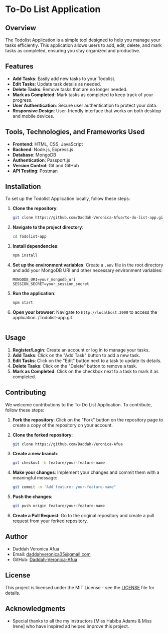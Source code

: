 # To-Do List Application

## Overview
The Todolist Application is a simple tool designed to help you manage your tasks efficiently. This application allows users to add, edit, delete, and mark tasks as completed, ensuring you stay organized and productive.

## Features
- **Add Tasks**: Easily add new tasks to your Todolist.
- **Edit Tasks**: Update task details as needed.
- **Delete Tasks**: Remove tasks that are no longer needed.
- **Mark as Completed**: Mark tasks as completed to keep track of your progress.
- **User Authentication**: Secure user authentication to protect your data.
- **Responsive Design**: User-friendly interface that works on both desktop and mobile devices.

## Tools, Technologies, and Frameworks Used
- **Frontend**: HTML, CSS, JavaScript
- **Backend**: Node.js, Express.js
- **Database**: MongoDB
- **Authentication**: Passport.js
- **Version Control**: Git and GitHub
- **API Testing**: Postman

## Installation
To set up the Todolist Application locally, follow these steps:

1. **Clone the repository**:
    ```sh
    git clone https://github.com/Daddah-Veronica-Afua/to-do-list-app.git
    ```

2. **Navigate to the project directory**:
    ```sh
    cd Todolist-app
    ```

3. **Install dependencies**:
    ```sh
    npm install
    ```

4. **Set up the environment variables**:
   Create a `.env` file in the root directory and add your MongoDB URI and other necessary environment variables:
    ```
    MONGODB_URI=your_mongodb_uri
    SESSION_SECRET=your_session_secret
    ```

5. **Run the application**:
    ```sh
    npm start
    ```

6. **Open your browser**:
    Navigate to `http://localhost:3000` to access the application.
/Todolist-app.git
    ```
## Usage
1. **Register/Login**: Create an account or log in to manage your tasks.
2. **Add Tasks**: Click on the "Add Task" button to add a new task.
3. **Edit Tasks**: Click on the "Edit" button next to a task to update its details.
4. **Delete Tasks**: Click on the "Delete" button to remove a task.
5. **Mark as Completed**: Click on the checkbox next to a task to mark it as completed.

## Contributing
We welcome contributions to the To-Do List Application. To contribute, follow these steps:

1. **Fork the repository**:
    Click on the "Fork" button on the repository page to create a copy of the repository on your account.

2. **Clone the forked repository**:
    ```sh
    git clone https://github.com/Daddah-Veronica-Afua

3. **Create a new branch**:
    ```sh
    git checkout -b feature/your-feature-name
    ```

4. **Make your changes**:
    Implement your changes and commit them with a meaningful message:
    ```sh
    git commit -m "Add feature: your-feature-name"
    ```

5. **Push the changes**:
    ```sh
    git push origin feature/your-feature-name
    ```

6. **Create a Pull Request**:
    Go to the original repository and create a pull request from your forked repository.

## Author
- Daddah Veronica Afua
- Email: daddahveronica35@gmail.com
- GitHub: [Daddah-Veronica-Afua](https://github.com/Daddah-Veronica-Afua)

## License
This project is licensed under the MIT License - see the [LICENSE](LICENSE) file for details.

## Acknowledgments
- Special thanks to all the my instructors [Miss Habiba Adams & Miss Irene] who have inspired ad helped improve this project.

